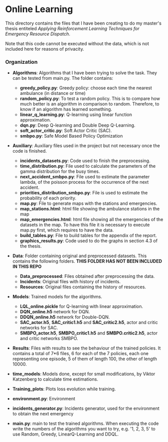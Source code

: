 # Online Learning

This directory contains the files that I have been creating to do my master's thesis entiteled *Applying Reinforcement Learning Techniques for Emergency Resource Dispatch*.

Note that this code cannot be executed without the data, which is not included here for reasons of privacity.

### Organization

* **Algorithms**: Algorithms that I have been trying to solve the task. They can be tested from main.py. The folder contains:
    * **greedy_policy.py**: Greedy policy: choose each time the nearest ambulance (in distance or time)
    * **random_policy.py**: To test a random policy. This is to compare how much better is an algorithm in comparison to random. Therefore, to know if an algorithm has learned something.
    * **linear_q_learning.py**: Q-learning using linear function approximation.
    * **dqn.py**: Deep Q-learning and Double Deep Q-Learning.
    * **soft_actor_critic.py**: Soft Actor Critic (SAC). 
    * **smbpo.py**: Safe Model Based Policy Optimization

* **Auxiliary**: Auxiliary files used in the project but not necessary once the code is finished.
    * **incidents_datasets.py**: Code used to finish the preprocessing.
    * **time_distribution.py**: File used to calculate the parameters of the gamma distribution for the busy times.
    * **next_accident_smbpo.py**: File used to estimate the parameter lambda, of the poisson process for the occurrence of the next accident.
    * **priorities_distribution_smbpo.py**: File is used to estimate the probability of each priority.
    * **map.py**: File to generate maps with the stations and emergencies.
    * **map_stations.html**: html file showing the ambulance stations in the map
    * **map_emergencies.html**: html file showing all the emergencies of the datasets in the map. To have this file it is necessary to execute map.py first, which requires to have the data.
    * **build_tables.py**: File to build tables for the appendix of the report.
    * **graphics_results.py**: Code used to do the graphs in section 4.3 of the thesis.


* **Data**: Folder containing original and preprocessed datasets. This contains the following folders. **THIS FOLDER HAS NOT BEEN INCLUDED IN THIS REPO**
    * **Data_preprocessed**: Files obtained after preprocessing the data.
    * **Incidents**: Original files with history of incidents.
    * **Resources**: Original files containing the history of resources.


* **Models**: Trained models for the algorithms.
    * **LQL_online.pickle** for Q-learning with linear approximation.
    * **DQN_online.h5** network for DQN.
    * **DDQN_online.h5** network for Double-DQN.
    * **SAC_actor.h5**, **SAC_critic1.h5** and **SAC_critic2.h5**, actor and critic networks for SAC.
    * **SMBPO_actor.h5**, **SMBPO_critic1.h5** and **SMBPO.critic2.h5**, actor and critic networks SMBPO.


* **Results**: Files with results to see the behaviour of the trained policies. It contains a total of 7*6 files, 6 for each of the 7 policies, each one representing one episode, 5 of them of length 100, the other of length 10000.

* **time_models**: Models done, except for small modifications, by Viktor Katzenberg to calculate time estimations.

* **Training_plots**: Plots loss evolution while training.

* **environment.py**: Environment
* **incidents_generator.py**: Incidents generator, used for the environment to obtain the next emergency
* **main.py**: main to test the trained algorithms. When executing the code write the numbers of the algorithms you want to try, e.g. '1, 2, 3, 5' to use Random, Greedy, LinearQ-Learning and DDQL.



